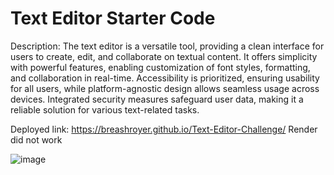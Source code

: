 # Text Editor Starter Code




Description:
The text editor is a versatile tool, providing a clean interface for users to create, edit, and collaborate on textual content. It offers simplicity with powerful features, enabling customization of font styles, formatting, and collaboration in real-time. Accessibility is prioritized, ensuring usability for all users, while platform-agnostic design allows seamless usage across devices. Integrated security measures safeguard user data, making it a reliable solution for various text-related tasks.

Deployed link: https://breashroyer.github.io/Text-Editor-Challenge/ Render did not work

![image](https://github.com/breashroyer/Text-Editor-Challenge/assets/142278077/c41dedba-fde6-45ea-b952-cc7d6b32c922)
